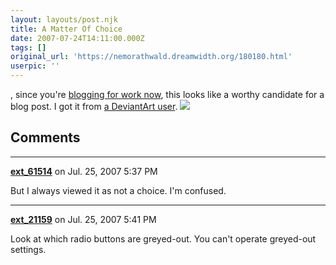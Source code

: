 ```yaml
---
layout: layouts/post.njk
title: A Matter Of Choice
date: 2007-07-24T14:11:00.000Z
tags: []
original_url: 'https://nemorathwald.dreamwidth.org/180180.html'
userpic: ''
---
```

, since you're [blogging for work now](http://www.biwonkette.org/2007/07/with-little-love.html), this looks like a worthy candidate for a blog post. I got it from [a DeviantArt user](http://www.deviantart.com/deviation/21581890/). ![](http://fc01.deviantart.com/fs7/i/2005/222/b/e/A_matter_of_choice_by_dionyziz.jpg)

## Comments

---

**[ext_61514](https://www.dreamwidth.org/users/ext_61514)** on Jul. 25, 2007 5:37 PM

But I always viewed it as not a choice. I'm confused.

---

**[ext_21159](https://www.dreamwidth.org/users/ext_21159)** on Jul. 25, 2007 5:41 PM

Look at which radio buttons are greyed-out. You can't operate greyed-out settings.
